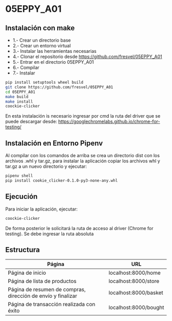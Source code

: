 # 05EPPY_A01

## Instalación con make
- 1.- Crear un directorio base
- 2.- Crear un entorno virtual
- 3.- Instalar las herramientas necesarias
- 4.- Clonar el repositorio desde https://github.com/fresvel/05EPPY_A01
- 5.- Entrar en el directorio 05EPPY_A01
- 6.- Compilar
- 7.- Instalar 


```bash
pip install setuptools wheel build
git clone https://github.com/fresvel/05EPPY_A01
cd 05EPPY_A01
make build
make install
coockie-clicker
```

En esta instalación is necesario ingresar por cmd la ruta del driver que se puede descargar desde: https://googlechromelabs.github.io/chrome-for-testing/


## Instalación en Entorno Pipenv
Al compilar con los comandos de arriba se crea un directorio dist con los archivos .whl y tar.gz, para instalar la aplicación copiar los archivos whl y tar.gz a un nuevo directorio y ejecutar:
```bash
pipenv shell
pip install cookie_clicker-0.1.0-py3-none-any.whl
```
## Ejecución
Para iniciar la aplicación, ejecutar:

```bash
coockie-clicker
```

De forma posterior le solicitará la ruta de acceso al driver (Chrome for testing). Se debe ingresar la ruta absoluta


## Estructura


| Página                                      | URL                              |
|---------------------------------------------|----------------------------------|
| Página de inicio                            | localhost:8000/home             |
| Página de lista de productos                | localhost:8000/store            |
| Página de resumen de compras, dirección de envío y finalizar | localhost:8000/basket           |
| Página de transacción realizada con éxito   | localhost:8000/bought           |
